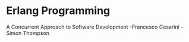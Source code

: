 Erlang Programming
==================

A Concurrent Approach to Software Development
-Francesco Cesarini
-Simon Thompson
